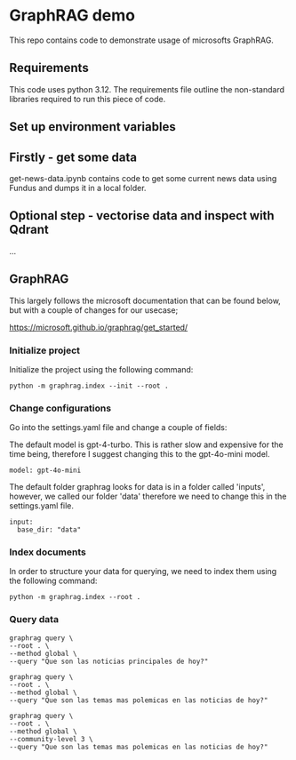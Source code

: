 # GraphRAG demo
This repo contains code to demonstrate usage of microsofts GraphRAG.

## Requirements
This code uses python 3.12. The requirements file outline the non-standard libraries required to run this piece of code.

## Set up environment variables


## Firstly - get some data
get-news-data.ipynb contains code to get some current news data using Fundus and dumps it in a local folder.

## Optional step - vectorise data and inspect with Qdrant
...


## GraphRAG
This largely follows the microsoft documentation that can be found below, but with a couple of changes for our usecase;

https://microsoft.github.io/graphrag/get_started/

### Initialize project 
Initialize the project using the following command:

`python -m graphrag.index --init --root .`

### Change configurations
Go into the settings.yaml file and change a couple of fields:

The default model is gpt-4-turbo. This is rather slow and expensive for the time being, therefore I suggest changing this to the gpt-4o-mini model.

`model: gpt-4o-mini`

The default folder graphrag looks for data is in a folder called 'inputs', however, we called our folder 'data' therefore we need to change this in the settings.yaml file.

```
input:
  base_dir: "data"
```

### Index documents
In order to structure your data for querying, we need to index them using the following command:

`python -m graphrag.index --root .`

### Query data

```
graphrag query \
--root . \
--method global \
--query "Que son las noticias principales de hoy?"
```

```
graphrag query \
--root . \
--method global \
--query "Que son las temas mas polemicas en las noticias de hoy?"
```

```
graphrag query \
--root . \
--method global \
--community-level 3 \
--query "Que son las temas mas polemicas en las noticias de hoy?"
```